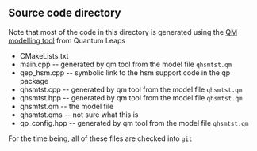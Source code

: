 ## Source code directory

Note that most of the code in this directory is generated using the 
[QM modelling tool](https://www.state-machine.com/products/qm) from 
Quantum Leaps 

* CMakeLists.txt
* main.cpp  -- generated by qm tool from the model file ``qhsmtst.qm``
* qep_hsm.cpp -- symbolic link to the hsm support code in the qp package
* qhsmtst.cpp  -- generated by qm tool from the model file ``qhsmtst.qm``
* qhsmtst.hpp  -- generated by qm tool from the model file ``qhsmtst.qm``
* qhsmtst.qm  -- the model file
* qhsmtst.qms -- not sure what this is
* qp_config.hpp  -- generated by qm tool from the model file ``qhsmtst.qm``

For the time being, all of these files are checked into ``git`` 
